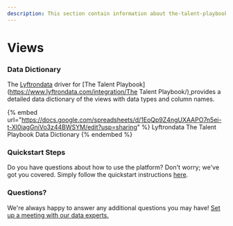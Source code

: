 ```yaml
---
description: This section contain information about the-talent-playbook connector views information
---
```


# Views

### Data Dictionary

The [Lyftrondata](https://www.lyftrondata.com/) driver for [The Talent Playbook](https://www.lyftrondata.com/integration/The Talent Playbook/)[ ](https://www.lyftrondata.com/integration/the-talent-playbook/)provides a detailed data dictionary of the views with data types and column names.

{% embed url="https://docs.google.com/spreadsheets/d/1EoQp9Z4ngUXAAPO7n5ei-t-Xl0iagGniVo3z44BWSYM/edit?usp=sharing" %}
Lyftrondata The Talent Playbook Data Dictionary
{% endembed %}

### Quickstart Steps

Do you have questions about how to use the platform? Don't worry; we've got you covered. Simply follow the quickstart instructions [here](../../../../quickstart-steps.md).

### Questions? <a href="#questions" id="questions"></a>

We're always happy to answer any additional questions you may have! [Set up a meeting with our data experts.](https://www.lyftrondata.com/book-a-meeting/)


